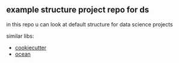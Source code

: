 example structure project repo for ds
--------

in this repo u can look at default structure for data science projects

similar libs:
* [cookiecutter](https://github.com/drivendata/cookiecutter-data-science)
* [ocean](https://github.com/surfstudio/Ocean)
